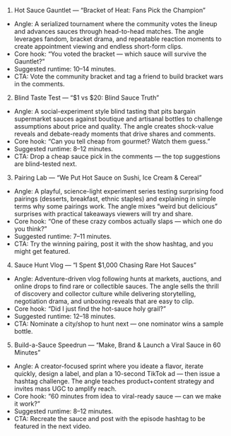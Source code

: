 1) Hot Sauce Gauntlet — “Bracket of Heat: Fans Pick the Champion”
- Angle: A serialized tournament where the community votes the lineup and advances sauces through head-to-head matches. The angle leverages fandom, bracket drama, and repeatable reaction moments to create appointment viewing and endless short-form clips.
- Core hook: “You voted the bracket — which sauce will survive the Gauntlet?”
- Suggested runtime: 10–14 minutes.
- CTA: Vote the community bracket and tag a friend to build bracket wars in the comments.

2) Blind Taste Test — “$1 vs $20: Blind Sauce Truth”
- Angle: A social-experiment style blind tasting that pits bargain supermarket sauces against boutique and artisanal bottles to challenge assumptions about price and quality. The angle creates shock-value reveals and debate-ready moments that drive shares and comments.
- Core hook: “Can you tell cheap from gourmet? Watch them guess.”
- Suggested runtime: 8–12 minutes.
- CTA: Drop a cheap sauce pick in the comments — the top suggestions are blind-tested next.

3) Pairing Lab — “We Put Hot Sauce on Sushi, Ice Cream & Cereal”
- Angle: A playful, science-light experiment series testing surprising food pairings (desserts, breakfast, ethnic staples) and explaining in simple terms why some pairings work. The angle mixes “weird but delicious” surprises with practical takeaways viewers will try and share.
- Core hook: “One of these crazy combos actually slaps — which one do you think?”
- Suggested runtime: 7–11 minutes.
- CTA: Try the winning pairing, post it with the show hashtag, and you might get featured.

4) Sauce Hunt Vlog — “I Spent $1,000 Chasing Rare Hot Sauces”
- Angle: Adventure-driven vlog following hunts at markets, auctions, and online drops to find rare or collectible sauces. The angle sells the thrill of discovery and collector culture while delivering storytelling, negotiation drama, and unboxing reveals that are easy to clip.
- Core hook: “Did I just find the hot-sauce holy grail?”
- Suggested runtime: 12–18 minutes.
- CTA: Nominate a city/shop to hunt next — one nominator wins a sample bottle.

5) Build-a-Sauce Speedrun — “Make, Brand & Launch a Viral Sauce in 60 Minutes”
- Angle: A creator-focused sprint where you ideate a flavor, iterate quickly, design a label, and plan a 10-second TikTok ad — then issue a hashtag challenge. The angle teaches product+content strategy and invites mass UGC to amplify reach.
- Core hook: “60 minutes from idea to viral-ready sauce — can we make it work?”
- Suggested runtime: 8–12 minutes.
- CTA: Recreate the sauce and post with the episode hashtag to be featured in the next video.